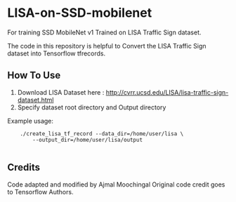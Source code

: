 # LISA-on-SSD-mobilenet
For training SSD MobileNet v1 Trained on LISA Traffic Sign dataset.

The code in this repository is helpful to Convert the LISA Traffic Sign dataset into Tensorflow tfrecords.

## How To Use
1. Download LISA Dataset here : http://cvrr.ucsd.edu/LISA/lisa-traffic-sign-dataset.html
2. Specify dataset root directory and Output directory

Example usage:
```
    ./create_lisa_tf_record --data_dir=/home/user/lisa \
        --output_dir=/home/user/lisa/output
        
```    
## Credits
Code adapted and modified by Ajmal Moochingal
Original code credit goes to Tensorflow Authors. 
